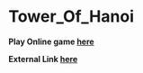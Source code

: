 # Tower_Of_Hanoi


**Play  Online  game [here](https://www.mathsisfun.com/games/towerofhanoi.html)**

**External Link [here](https://www.python-course.eu/towers_of_hanoi.php)**
